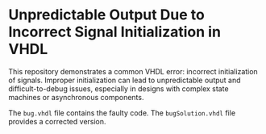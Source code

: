 # Unpredictable Output Due to Incorrect Signal Initialization in VHDL

This repository demonstrates a common VHDL error:  incorrect initialization of signals.  Improper initialization can lead to unpredictable output and difficult-to-debug issues, especially in designs with complex state machines or asynchronous components.

The `bug.vhdl` file contains the faulty code.  The `bugSolution.vhdl` file provides a corrected version.